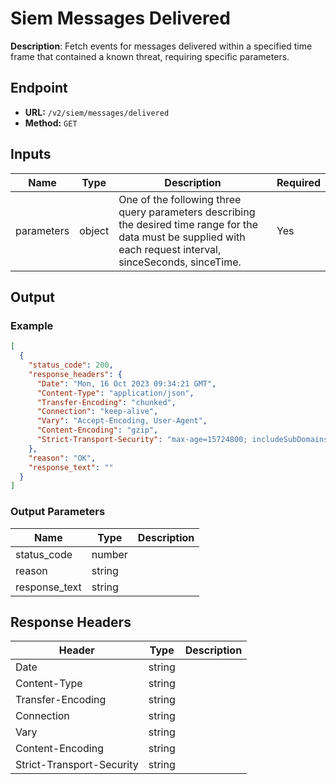 # Siem Messages Delivered

**Description**: Fetch events for messages delivered within a specified time frame that contained a known threat, requiring specific parameters.

## Endpoint

- **URL:** `/v2/siem/messages/delivered`
- **Method:** `GET`
## Inputs

| Name | Type | Description | Required |
|------|------|-------------|----------|
| parameters | object | One of the following three query parameters describing the desired time range for the data must be supplied with each request interval, sinceSeconds, sinceTime. | Yes |
## Output

### Example

```json
[
  {
    "status_code": 200,
    "response_headers": {
      "Date": "Mon, 16 Oct 2023 09:34:21 GMT",
      "Content-Type": "application/json",
      "Transfer-Encoding": "chunked",
      "Connection": "keep-alive",
      "Vary": "Accept-Encoding, User-Agent",
      "Content-Encoding": "gzip",
      "Strict-Transport-Security": "max-age=15724800; includeSubDomains"
    },
    "reason": "OK",
    "response_text": ""
  }
]
```
### Output Parameters

| Name | Type | Description |
|------|------|-------------|
| status_code | number |  |
| reason | string |  |
| response_text | string |  |
## Response Headers

| Header | Type | Description |
|--------|------|-------------|
| Date | string |  |
| Content-Type | string |  |
| Transfer-Encoding | string |  |
| Connection | string |  |
| Vary | string |  |
| Content-Encoding | string |  |
| Strict-Transport-Security | string |  |